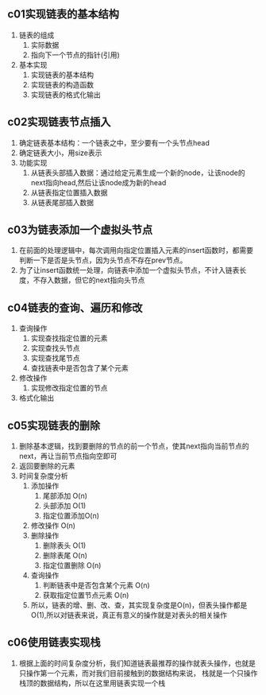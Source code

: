 ## c01实现链表的基本结构
1. 链表的组成
    1. 实际数据
    2. 指向下一个节点的指针(引用)
2. 基本实现
    1. 实现链表的基本结构
    2. 实现链表的构造函数
    3. 实现链表的格式化输出    
## c02实现链表节点插入
1. 确定链表基本结构：一个链表之中，至少要有一个头节点head
2. 确定链表大小，用size表示
3. 功能实现
    1. 从链表头部插入数据：通过给定元素生成一个新的node，让该node的next指向head,然后让该node成为新的head
    2. 从链表指定位置插入数据
    3. 从链表尾部插入数据
## c03为链表添加一个虚拟头节点
1. 在前面的处理逻辑中，每次调用向指定位置插入元素的insert函数时，都需要判断一下是否是头节点，因为头节点不存在prev节点。
2. 为了让insert函数统一处理，向链表中添加一个虚拟头节点，不计入链表长度，不存入数据，但它的next指向头节点  
## c04链表的查询、遍历和修改  
1. 查询操作
    1. 实现查找指定位置的元素
    2. 实现查找头节点
    3. 实现查找尾节点
    4. 查找链表中是否包含了某个元素
2. 修改操作
    1. 实现修改指定位置的节点
3. 格式化输出    
## c05实现链表的删除
1. 删除基本逻辑，找到要删除的节点的前一个节点，使其next指向当前节点的next，再让当前节点指向空即可
2. 返回要删除的元素
3. 时间复杂度分析
    1. 添加操作
        1. 尾部添加 O(n)
        2. 头部添加 O(1)
        3. 指定位置添加O(n)
    2. 修改操作 O(n)
    3. 删除操作
        1. 删除表头 O(1)
        2. 删除表尾 O(n)
        3. 指定位置删除 O(n)
    4. 查询操作
        1. 判断链表中是否包含某个元素 O(n)
        2. 获取指定位置节点元素 O(n)
    5. 所以，链表的增、删、改、查，其实现复杂度是O(n)，但表头操作都是O(1),所以对链表来说，真正有意义的操作就是对表头的相关操作  
## c06使用链表实现栈
1. 根据上面的时间复杂度分析，我们知道链表最推荐的操作就表头操作，也就是只操作第一个元素，而对我们目前接触到的数据结构来说，
栈就是一个只操作栈顶的数据结构，所以在这里用链表实现一个栈